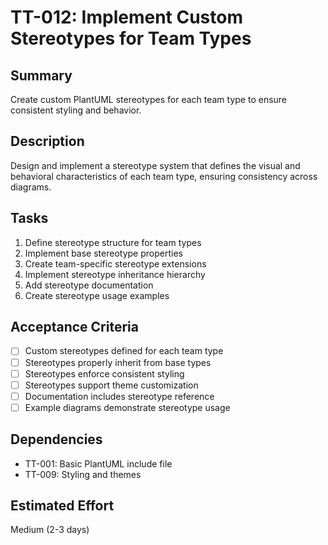 # TT-012: Implement Custom Stereotypes for Team Types

## Summary
Create custom PlantUML stereotypes for each team type to ensure consistent styling and behavior.

## Description
Design and implement a stereotype system that defines the visual and behavioral characteristics of each team type, ensuring consistency across diagrams.

## Tasks
1. Define stereotype structure for team types
2. Implement base stereotype properties
3. Create team-specific stereotype extensions
4. Implement stereotype inheritance hierarchy
5. Add stereotype documentation
6. Create stereotype usage examples

## Acceptance Criteria
- [ ] Custom stereotypes defined for each team type
- [ ] Stereotypes properly inherit from base types
- [ ] Stereotypes enforce consistent styling
- [ ] Stereotypes support theme customization
- [ ] Documentation includes stereotype reference
- [ ] Example diagrams demonstrate stereotype usage

## Dependencies
- TT-001: Basic PlantUML include file
- TT-009: Styling and themes

## Estimated Effort
Medium (2-3 days)
